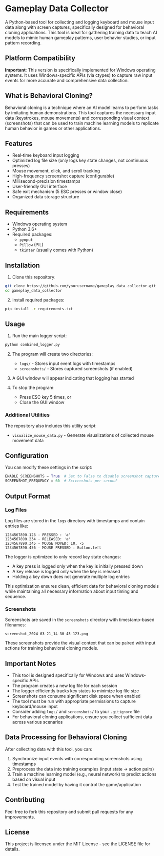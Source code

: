 # Gameplay Data Collector

A Python-based tool for collecting and logging keyboard and mouse input data along with screen captures, specifically designed for behavioral cloning applications. This tool is ideal for gathering training data to teach AI models to mimic human gameplay patterns, user behavior studies, or input pattern recording.

## Platform Compatibility

**Important**: This version is specifically implemented for Windows operating systems. It uses Windows-specific APIs (via ctypes) to capture raw input events for more accurate and comprehensive data collection.

## What is Behavioral Cloning?

Behavioral cloning is a technique where an AI model learns to perform tasks by imitating human demonstrations. This tool captures the necessary input data (keystrokes, mouse movements) and corresponding visual context (screenshots) that can be used to train machine learning models to replicate human behavior in games or other applications.

## Features

- Real-time keyboard input logging
- Optimized log file size (only logs key state changes, not continuous presses)
- Mouse movement, click, and scroll tracking
- High-frequency screenshot capture (configurable)
- Millisecond-precision timestamps
- User-friendly GUI interface
- Safe exit mechanism (5 ESC presses or window close)
- Organized data storage structure

## Requirements

- Windows operating system
- Python 3.6+
- Required packages:
  - `pynput`
  - `Pillow` (PIL)
  - `tkinter` (usually comes with Python)

## Installation

1. Clone this repository:
```bash
git clone https://github.com/yourusername/gameplay_data_collector.git
cd gameplay_data_collector
```

2. Install required packages:
```bash
pip install -r requirements.txt
```

## Usage

1. Run the main logger script:
```bash
python combined_logger.py
```

2. The program will create two directories:
   - `logs/` - Stores input event logs with timestamps
   - `screenshots/` - Stores captured screenshots (if enabled)

3. A GUI window will appear indicating that logging has started

4. To stop the program:
   - Press ESC key 5 times, or
   - Close the GUI window

### Additional Utilities

The repository also includes this utility script:

- `visualize_mouse_data.py` - Generate visualizations of collected mouse movement data

## Configuration

You can modify these settings in the script:

```python
ENABLE_SCREENSHOTS = True  # Set to False to disable screenshot capture
SCREENSHOT_FREQUENCY = 60  # Screenshots per second
```

## Output Format

### Log Files
Log files are stored in the `logs` directory with timestamps and contain entries like:
```
1234567890.123 - PRESSED : 'a'
1234567890.234 - RELEASED: 'a'
1234567890.345 - MOUSE MOVED: 10, -5
1234567890.456 - MOUSE PRESSED : Button.left
```

The logger is optimized to only record key state changes:
- A key press is logged only when the key is initially pressed down
- A key release is logged only when the key is released
- Holding a key down does not generate multiple log entries

This optimization ensures clean, efficient data for behavioral cloning models while maintaining all necessary information about input timing and sequence.

### Screenshots
Screenshots are saved in the `screenshots` directory with timestamp-based filenames:
```
screenshot_2024-03-21_14-30-45-123.png
```

These screenshots provide the visual context that can be paired with input actions for training behavioral cloning models.

## Important Notes

- This tool is designed specifically for Windows and uses Windows-specific APIs
- The program creates a new log file for each session
- The logger efficiently tracks key states to minimize log file size
- Screenshots can consume significant disk space when enabled
- The tool must be run with appropriate permissions to capture keyboard/mouse input
- Consider adding `logs/` and `screenshots/` to your `.gitignore` file
- For behavioral cloning applications, ensure you collect sufficient data across various scenarios

## Data Processing for Behavioral Cloning

After collecting data with this tool, you can:
1. Synchronize input events with corresponding screenshots using timestamps
2. Preprocess the data into training examples (input state → action pairs)
3. Train a machine learning model (e.g., neural network) to predict actions based on visual input
4. Test the trained model by having it control the game/application

## Contributing

Feel free to fork this repository and submit pull requests for any improvements.

## License

This project is licensed under the MIT License - see the LICENSE file for details. 